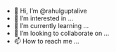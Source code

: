 - 👋 Hi, I’m @rahulguptalive
- 👀 I’m interested in ...
- 🌱 I’m currently learning ...
- 💞️ I’m looking to collaborate on ...
- 📫 How to reach me ...

<!---
rahulguptalive/rahulguptalive is a ✨ special ✨ repository because its `README.md` (this file) appears on your GitHub profile.
You can click the Preview link to take a look at your changes.
--->
